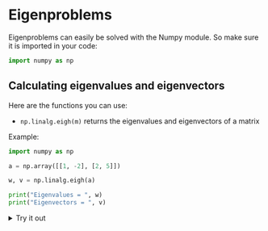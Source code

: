 <script type="text/x-mathjax-config">
  MathJax.Hub.Config({
    tex2jax: {
      inlineMath: [ ['$','$'], ["\\(","\\)"] ],
      processEscapes: true
    }
  });
</script>

<script type="text/javascript" async
  src="https://cdnjs.cloudflare.com/ajax/libs/mathjax/2.7.5/MathJax.js?config=TeX-MML-AM_CHTML">
</script>

# Eigenproblems

Eigenproblems can easily be solved with the Numpy module. So make sure it is imported in your code:

```python
import numpy as np
```

## Calculating eigenvalues and eigenvectors

Here are the functions you can use:

- `np.linalg.eigh(m)` returns the eigenvalues and eigenvectors of a matrix

Example:

```python
import numpy as np

a = np.array([[1, -2], [2, 5]])

w, v = np.linalg.eigh(a)

print("Eigenvalues = ", w)
print("Eigenvectors = ", v)
```

<details>
<summary>Try it out</summary>

<iframe src="https://trinket.io/embed/python3/9873d08a31?outputOnly=true&runOption=console&start=result" width="100%" height="356" frameborder="0" marginwidth="0" marginheight="0" allowfullscreen></iframe>
</details>